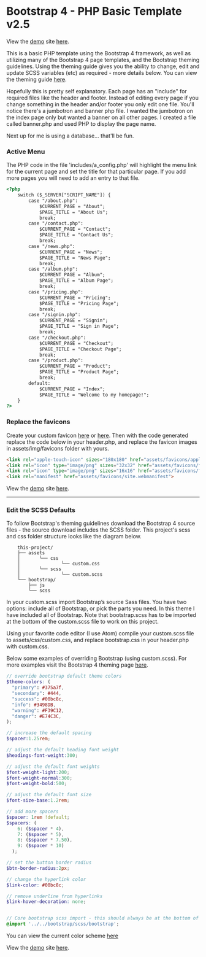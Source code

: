 # Bootstrap 4 - PHP Basic Template v2.5

View the [demo](https://devtestweb.com/phpbasic-v2.5/) site [here](https://devtestweb.com/phpbasic-v2.5/).

This is a basic PHP template using the Bootstrap 4 framework, as well as utilizing many of the Bootstrap 4 page templates, and the Bootstrap theming guidelines. Using the theming guide gives you the ability to change, edit and update SCSS variables (etc) as required - more details below. You can view the theming guide [here](https://getbootstrap.com/docs/4.4/getting-started/theming/).

Hopefully this is pretty self explanatory. Each page has an "include" for required files like the header and footer.  Instead of editing every page if you change something in the header and/or footer you only edit one file. You'll notice there's a jumbotron and banner php file.  I wanted the jumbotron on the index page only but wanted a banner on all other pages. I created a file called banner.php and used PHP to display the page name.

Next up for me is using a database... that'll be fun.


### Active Menu
The PHP code in the file 'includes/a_config.php' will highlight the menu link for the current page and set the title for that particular page.  If you add more pages you will need to add an entry to that file.

```html
<?php
	switch ($_SERVER["SCRIPT_NAME"]) {
		case "/about.php":
			$CURRENT_PAGE = "About";
			$PAGE_TITLE = "About Us";
			break;
		case "/contact.php":
			$CURRENT_PAGE = "Contact";
			$PAGE_TITLE = "Contact Us";
			break;
		case "/news.php":
			$CURRENT_PAGE = "News";
			$PAGE_TITLE = "News Page";
			break;
		case "/album.php":
			$CURRENT_PAGE = "Album";
			$PAGE_TITLE = "Album Page";
			break;
		case "/pricing.php":
			$CURRENT_PAGE = "Pricing";
			$PAGE_TITLE = "Pricing Page";
			break;
		case "/signin.php":
			$CURRENT_PAGE = "Signin";
			$PAGE_TITLE = "Sign in Page";
			break;
		case "/checkout.php":
			$CURRENT_PAGE = "Checkout";
			$PAGE_TITLE = "Checkout Page";
			break;
		case "/product.php":
			$CURRENT_PAGE = "Product";
			$PAGE_TITLE = "Product Page";
			break;
		default:
			$CURRENT_PAGE = "Index";
			$PAGE_TITLE = "Welcome to my homepage!";
	}
?>
```

### Replace the favicons
Create your custom favicon [here](https://www.favicon-generator.org/) or [here](https://favicon.io/).  Then with the code generated replace the code below in your header.php, and replace the favicon images in assets/img/favicons folder with yours.

```html
<link rel="apple-touch-icon" sizes="180x180" href="assets/favicons/apple-touch-icon.png">
<link rel="icon" type="image/png" sizes="32x32" href="assets/favicons/favicon-32x32.png">
<link rel="icon" type="image/png" sizes="16x16" href="assets/favicons/favicon-16x16.png">
<link rel="manifest" href="assets/favicons/site.webmanifest">
```

View the [demo](https://devtestweb.com/phpbasic-v2.5/) site [here](https://devtestweb.com/phpbasic-v2.5/).

---------------------------------------------------------
### Edit the SCSS Defaults
To follow Bootstrap's theming guidelines download the Bootstrap 4 source files - the source download includes the SCSS folder.  This project's scss and css folder structure looks like the diagram below.

		this-project/
		├── assets
		│		└── css
		│				└── custom.css
		│		└── scss
		│				└── custom.scss
		└── bootstrap/
		    ├── js
		    └── scss

In your custom.scss import Bootstrap’s source Sass files. You have two options: include all of Bootstrap, or pick the parts you need. In this theme I have included all of Bootstrap. Note that bootstrap.scss has to be imported at the bottom of the custom.scss file to work on this project.

Using your favorite code editor (I use Atom) compile your custom.scss file to assets/css/custom.css, and replace bootstrap.css in your header.php with custom.css.  

Below some examples of overriding Bootstrap (using custom.scss).  For more examples visit the Bootstrap 4 theming page [here](https://getbootstrap.com/docs/4.4/getting-started/theming/).

```scss
// override bootstrap default theme colors
$theme-colors: (
  "primary": #375a7f,
  "secondary": #444,
  "success": #00bc8c,
  "info": #3498DB,
  "warning": #F39C12,
  "danger": #E74C3C,
);

// increase the default spacing
$spacer:1.25rem;

// adjust the default heading font weight
$headings-font-weight:300;

// adjust the default font weights
$font-weight-light:200;
$font-weight-normal:300;
$font-weight-bold:500;

// adjust the default font size
$font-size-base:1.2rem;

// add more spacers
$spacer: 1rem !default;
$spacers: (
    6: ($spacer * 4),
    7: ($spacer * 5),
    8: ($spacer * 7.50),
    9: ($spacer * 10)
  );

// set the button border radius
$btn-border-radius:2px;

// change the hyperlink color
$link-color: #00bc8c;

// remove underline from hyperlinks
$link-hover-decoration: none;


// Core bootstrap scss import - this should always be at the bottom of the custom.scss file
@import '../../bootstrap/scss/bootstrap';
```
You can view the current color scheme [here](https://devtestweb.com/phpbasic-v2.5/custom.php)

View the [demo](https://devtestweb.com/phpbasic-v2.5/) site [here](https://devtestweb.com/phpbasic-v2.5/).
